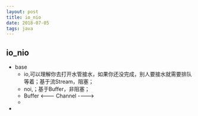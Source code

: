 ```yaml
---
layout: post
title: io_nio
date: 2018-07-05
tags: java
---
```


## io_nio
- base
  - io,可以理解你去打开水管接水，如果你还没完成，别人要接水就需要排队等着；基于流Stream，阻塞；
  - noi,；基于Buffer，非阻塞；
  - Buffer  <---  Channel  ---->
  -
-
